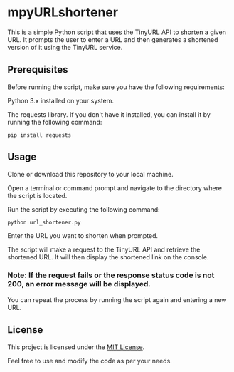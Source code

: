 # mpyURLshortener

This is a simple Python script that uses the TinyURL API to shorten a given URL. It prompts the user to enter a URL and then generates a shortened version of it using the TinyURL service.

## Prerequisites
Before running the script, make sure you have the following requirements:

Python 3.x installed on your system.

The requests library. If you don't have it installed, you can install it by running the following command:

`pip install requests`

## Usage
Clone or download this repository to your local machine.

Open a terminal or command prompt and navigate to the directory where the script is located.

Run the script by executing the following command:

`python url_shortener.py`

Enter the URL you want to shorten when prompted.

The script will make a request to the TinyURL API and retrieve the shortened URL. It will then display the shortened link on the console.

### Note: If the request fails or the response status code is not 200, an error message will be displayed.

You can repeat the process by running the script again and entering a new URL.

## License

This project is licensed under the [MIT License](LICENSE).

Feel free to use and modify the code as per your needs.